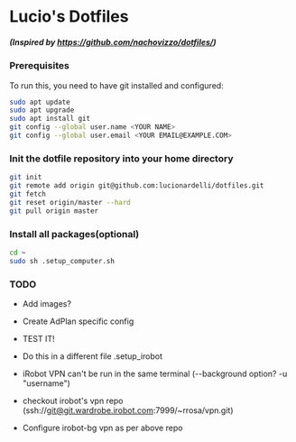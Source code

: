 # Lucio's Dotfiles
##### (Inspired by https://github.com/nachovizzo/dotfiles/)

### Prerequisites
To run this, you need to have git installed and configured:

```sh
sudo apt update
sudo apt upgrade
sudo apt install git
git config --global user.name <YOUR NAME>
git config --global user.email <YOUR EMAIL@EXAMPLE.COM>
```

### Init the dotfile repository into your home directory

```sh
git init
git remote add origin git@github.com:lucionardelli/dotfiles.git
git fetch
git reset origin/master --hard
git pull origin master
```

### Install all packages(optional)

```sh
cd ~
sudo sh .setup_computer.sh
```


### TODO
 - Add images?
 - Create AdPlan specific config
 - TEST IT!

 - Do this in a different file .setup_irobot
 - iRobot VPN can't be run in the same terminal (--background option? -u "username")
 - checkout irobot's vpn repo (ssh://git@git.wardrobe.irobot.com:7999/~rrosa/vpn.git)
 - Configure irobot-bg vpn as per above repo
